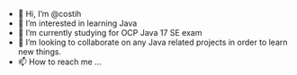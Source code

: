 - 👋 Hi, I’m @costih
- 👀 I’m interested in learning Java
- 🌱 I’m currently studying for OCP Java 17 SE exam
- 💞️ I’m looking to collaborate on any Java related projects in order to learn new things.
- 📫 How to reach me ...

<!---
costih/costih is a ✨ special ✨ repository because its `README.md` (this file) appears on your GitHub profile.
You can click the Preview link to take a look at your changes.
--->
